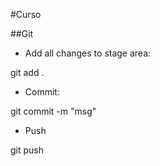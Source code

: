 #Curso


##Git
* Add all changes to stage area:

git add .

* Commit:

git commit -m "msg"

* Push

git push 